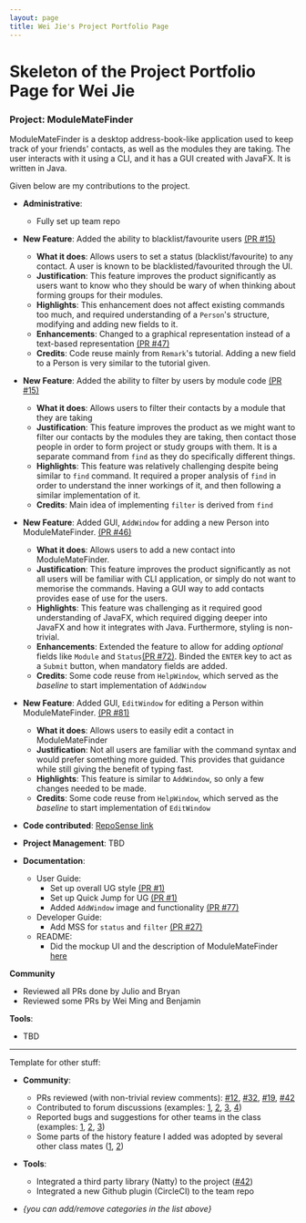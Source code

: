```yaml
---
layout: page
title: Wei Jie's Project Portfolio Page
---
```

# Skeleton of the Project Portfolio Page for Wei Jie

### Project: ModuleMateFinder

ModuleMateFinder is a desktop address-book-like application used to keep track of your friends' contacts, as well as the modules they are taking. The user interacts with it using a CLI, and it has a GUI created with JavaFX. It is written in Java.

Given below are my contributions to the project.

- **Administrative**:
  - Fully set up team repo


- **New Feature**: Added the ability to blacklist/favourite users [(PR #15)](https://github.com/AY2122S2-CS2103T-T13-4/tp/pull/15)
  - **What it does**: Allows users to set a status (blacklist/favourite) to any contact. A user is known to be blacklisted/favourited through the UI.
  - **Justification**: This feature improves the product significantly as users want to know who they should be wary of when thinking about forming groups for their modules.
  - **Highlights**: This enhancement does not affect existing commands too much, and required understanding of a `Person`'s structure, modifying and adding new fields to it.
  - **Enhancements**: Changed to a graphical representation instead of a text-based representation [(PR #47)](https://github.com/AY2122S2-CS2103T-T13-4/tp/pull/47)
  - **Credits**: Code reuse mainly from `Remark`'s tutorial. Adding a new field to a Person is very similar to the tutorial given.
  

- **New Feature**: Added the ability to filter by users by module code [(PR #15)](https://github.com/AY2122S2-CS2103T-T13-4/tp/pull/15)
  - **What it does**: Allows users to filter their contacts by a module that they are taking
  - **Justification**: This feature improves the product as we might want to filter our contacts by the modules they are taking, then contact those people in order to form project or study groups with them. It is a separate command from `find` as they do specifically different things.
  - **Highlights**: This feature was relatively challenging despite being similar to `find` command. It required a proper analysis of `find` in order to understand the inner workings of it, and then following a similar implementation of it.
  - **Credits**: Main idea of implementing `filter` is derived from `find`


- **New Feature**: Added GUI, `AddWindow` for adding a new Person into ModuleMateFinder. [(PR #46)](https://github.com/AY2122S2-CS2103T-T13-4/tp/pull/46)
  - **What it does**: Allows users to add a new contact into ModuleMateFinder.
  - **Justification**: This feature improves the product significantly as not all users will be familiar with CLI application, or simply do not want to memorise the commands. Having a GUI way to add contacts provides ease of use for the users.
  - **Highlights**: This feature was challenging as it required good understanding of JavaFX, which required digging deeper into JavaFX and how it integrates with Java. Furthermore, styling is non-trivial.
  - **Enhancements**: Extended the feature to allow for adding _optional_ fields like `Module` and `Status`[(PR #72)](https://github.com/AY2122S2-CS2103T-T13-4/tp/pull/72). Binded the `ENTER` key to act as a `Submit` button, when mandatory fields are added.
  - **Credits**: Some code reuse from `HelpWindow`, which served as the _baseline_ to start implementation of `AddWindow`

- **New Feature**: Added GUI, `EditWindow` for editing a Person within ModuleMateFinder. [(PR #81)](https://github.com/AY2122S2-CS2103T-T13-4/tp/pull/81)
  - **What it does**: Allows users to easily edit a contact in ModuleMateFinder
  - **Justification**: Not all users are familiar with the command syntax and would prefer something more guided. This provides that guidance while still giving the benefit of typing fast.
  - **Highlights**: This feature is similar to `AddWindow`, so only a few changes needed to be made.
  - **Credits**: Some code reuse from `HelpWindow`, which served as the _baseline_ to start implementation of `EditWindow`

- **Code contributed**: [RepoSense link](https://nus-cs2103-ay2122s2.github.io/tp-dashboard/?search=bakano98&sort=groupTitle&sortWithin=title&timeframe=commit&mergegroup=&groupSelect=groupByRepos&breakdown=true&checkedFileTypes=docs~functional-code~test-code~other&since=2022-02-18&tabOpen=true&tabType=authorship&tabAuthor=bakano98&tabRepo=AY2122S2-CS2103T-T13-4%2Ftp%5Bmaster%5D&authorshipIsMergeGroup=false&authorshipFileTypes=functional-code&authorshipIsBinaryFileTypeChecked=false)
- **Project Management**: TBD
- **Documentation**:
  - User Guide:
    - Set up overall UG style [(PR #1)](https://github.com/AY2122S2-CS2103T-T13-4/tp/commit/1aa81e2c5590653463a84a972c678f447c979a29)
    - Set up Quick Jump for UG [(PR #1)](https://github.com/AY2122S2-CS2103T-T13-4/tp/commit/1aa81e2c5590653463a84a972c678f447c979a29)
    - Added `AddWindow` image and functionality [(PR #77)](https://github.com/AY2122S2-CS2103T-T13-4/tp/pull/77)
  - Developer Guide:
    - Add MSS for `status` and `filter` [(PR #27)](https://github.com/AY2122S2-CS2103T-T13-4/tp/commit/a13e9b086d85dd607421835135e742ff67b542cd)
  - README:
    - Did the mockup UI and the description of ModuleMateFinder [here](https://github.com/AY2122S2-CS2103T-T13-4/tp/commit/f054e1d2871e6e5904d473b9203e7874340f0633) 


**Community**
- Reviewed all PRs done by Julio and Bryan
- Reviewed some PRs by Wei Ming and Benjamin


**Tools**:
- TBD

-------------------------------------
Template for other stuff:

* **Community**:
    * PRs reviewed (with non-trivial review comments): [\#12](), [\#32](), [\#19](), [\#42]()
    * Contributed to forum discussions (examples: [1](), [2](), [3](), [4]())
    * Reported bugs and suggestions for other teams in the class (examples: [1](), [2](), [3]())
    * Some parts of the history feature I added was adopted by several other class mates ([1](), [2]())

* **Tools**:
    * Integrated a third party library (Natty) to the project ([\#42]())
    * Integrated a new Github plugin (CircleCI) to the team repo

* _{you can add/remove categories in the list above}_
